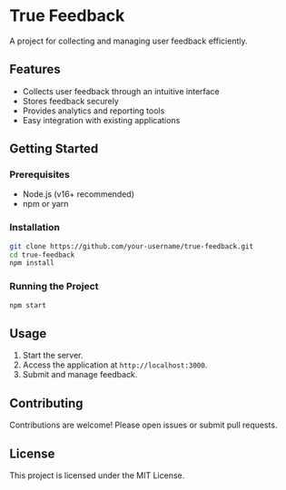 # True Feedback

A project for collecting and managing user feedback efficiently.

## Features

- Collects user feedback through an intuitive interface
- Stores feedback securely
- Provides analytics and reporting tools
- Easy integration with existing applications

## Getting Started

### Prerequisites

- Node.js (v16+ recommended)
- npm or yarn

### Installation

```bash
git clone https://github.com/your-username/true-feedback.git
cd true-feedback
npm install
```

### Running the Project

```bash
npm start
```

## Usage

1. Start the server.
2. Access the application at `http://localhost:3000`.
3. Submit and manage feedback.

## Contributing

Contributions are welcome! Please open issues or submit pull requests.

## License

This project is licensed under the MIT License.